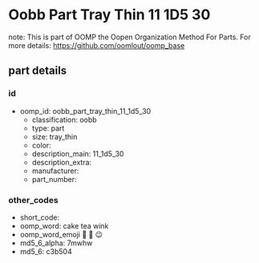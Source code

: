 # Oobb Part Tray Thin 11 1D5 30  

note: This is part of OOMP the Oopen Organization Method For Parts. For more details: https://github.com/oomlout/oomp_base

##  part details





### id
* oomp_id: oobb_part_tray_thin_11_1d5_30
  * classification: oobb
  * type: part
  * size: tray_thin
  * color: 
  * description_main: 11_1d5_30
  * description_extra: 
  * manufacturer: 
  * part_number: 

### other_codes
* short_code: 
* oomp_word: cake tea wink
* oomp_word_emoji :cake: :tea: :wink:
* md5_6_alpha: 7mwhw
* md5_6: c3b504
